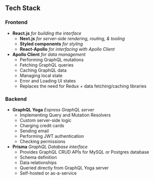 ## Tech Stack
### Frontend
 - **React.js** *for building the interface*
   - **Next.js** *for server-side rendering, routing, & tooling*
   - **Styled components** *for styling*
   - **React-Apollo** *for interfacing with Apollo Client*
 - **Apollo Client** *for data management*
   - Performing GraphQL mutations
   - Fetching GraphQL queries
   - Caching GraphQL data
   - Managing local state
   - Error and Loading UI states
   - Replaces the need for Redux + data fetching/caching libraries
### Backend
 - **GraphQL Yoga** *Express GraphQL server*
   - Implementing Query and Mutation Resolvers
   - Custom server-side logic
   - Charging credit cards
   - Sending email
   - Performing JWT authentication
   - Checking permissions
 - **Prisma** *GraphQL Database interface*
   - Provides GraphQL CRUD APIs for MySQL or Postgres database
   - Schema definition
   - Data relationships
   - Queried directly from GraphQL Yoga server
   - Self-hosted or as-a-service